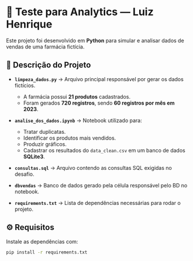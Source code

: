 # 🧪 Teste para Analytics — Luiz Henrique

Este projeto foi desenvolvido em **Python** para simular e analisar dados de vendas de uma farmácia fictícia.

## 📌 Descrição do Projeto

- **`limpeza_dados.py`** → Arquivo principal responsável por gerar os dados fictícios.  
  - A farmácia possui **21 produtos** cadastrados.  
  - Foram gerados **720 registros**, sendo **60 registros por mês em 2023**.  

- **`analise_dos_dados.ipynb`** → Notebook utilizado para:  
  - Tratar duplicatas.  
  - Identificar os produtos mais vendidos.  
  - Produzir gráficos.  
  - Cadastrar os resultados do `data_clean.csv` em um banco de dados **SQLite3**.  

- **`consultas.sql`** → Arquivo contendo as consultas SQL exigidas no desafio.  

- **`dbvendas`** → Banco de dados gerado pela célula responsável pelo BD no notebook.  

- **`requirements.txt`** → Lista de dependências necessárias para rodar o projeto.  

## ⚙️ Requisitos

Instale as dependências com:

```bash
pip install -r requirements.txt